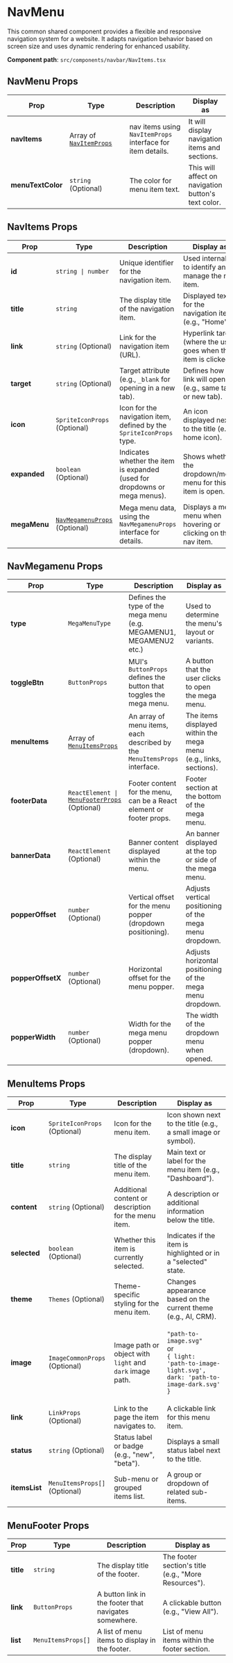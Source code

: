 # NavMenu

This common shared component provides a flexible and responsive navigation system for a website. It adapts navigation behavior based on screen size and uses dynamic rendering for enhanced usability.

**Component path**: `src/components/navbar/NavItems.tsx`

## NavMenu Props

<table><thead><tr><th>Prop</th><th width="216">Type</th><th width="205">Description</th><th>Display as</th></tr></thead><tbody><tr><td><strong>navItems</strong></td><td>Array of <a href="navmenu.md#navitems-props"><code>NavItemProps</code></a></td><td>nav items using <code>NavItemProps</code> interface for item details.</td><td>It will display navigation items and sections.</td></tr><tr><td><strong>menuTextColor</strong></td><td><code>string</code> (Optional)</td><td>The color for menu item text.</td><td>This will affect on navigation button's text color.</td></tr></tbody></table>

## NavItems Props&#x20;

<table><thead><tr><th>Prop</th><th width="216">Type</th><th width="205">Description</th><th>Display as</th></tr></thead><tbody><tr><td><strong>id</strong></td><td><code>string | number</code></td><td>Unique identifier for the navigation item.</td><td>Used internally to identify and manage the nav item.</td></tr><tr><td><strong>title</strong></td><td><code>string</code></td><td>The display title of the navigation item.</td><td>Displayed text for the navigation item (e.g., "Home").</td></tr><tr><td><strong>link</strong></td><td><code>string</code> (Optional)</td><td>Link for the navigation item (URL).</td><td>Hyperlink target (where the user goes when the item is clicked).</td></tr><tr><td><strong>target</strong></td><td><code>string</code> (Optional)</td><td>Target attribute (e.g., <code>_blank</code> for opening in a new tab).</td><td>Defines how the link will open (e.g., same tab or new tab).</td></tr><tr><td><strong>icon</strong></td><td><code>SpriteIconProps</code> (Optional)</td><td>Icon for the navigation item, defined by the <code>SpriteIconProps</code> type.</td><td>An icon displayed next to the title (e.g., home icon).</td></tr><tr><td><strong>expanded</strong></td><td><code>boolean</code> (Optional)</td><td>Indicates whether the item is expanded (used for dropdowns or mega menus).</td><td>Shows whether the dropdown/mega menu for this item is open.</td></tr><tr><td><strong>megaMenu</strong></td><td><a href="navmenu.md#navmegamenu-props"><code>NavMegamenuProps</code></a> (Optional)</td><td>Mega menu data, using the <code>NavMegamenuProps</code> interface for details.</td><td>Displays a mega menu when hovering or clicking on the nav item.</td></tr></tbody></table>

## NavMegamenu Props&#x20;

| Prop              | Type                                                                          | Description                                                               | Display as                                                        |
| ----------------- | ----------------------------------------------------------------------------- | ------------------------------------------------------------------------- | ----------------------------------------------------------------- |
| **type**          | `MegaMenuType`                                                                | Defines the type of the mega menu (e.g. MEGAMENU1, MEGAMENU2 etc.)        | Used to determine the menu's layout or variants.                  |
| **toggleBtn**     | `ButtonProps`                                                                 | MUI's `ButtonProps` defines the button that toggles the mega menu.        | A button that the user clicks to open the mega menu.              |
| **menuItems**     | Array of [`MenuItemsProps`](navmenu.md#menuitems-props)                       | An array of menu items, each described by the `MenuItemsProps` interface. | The items displayed within the mega menu (e.g., links, sections). |
| **footerData**    | `ReactElement \|` [`MenuFooterProps`](navmenu.md#menufooter-props) (Optional) |  Footer content for the menu, can be a React element or footer props.     | Footer section at the bottom of the mega menu.                    |
| **bannerData**    | `ReactElement` (Optional)                                                     | Banner content displayed within the menu.                                 | An banner displayed at the top or side of the mega menu.          |
| **popperOffset**  | `number` (Optional)                                                           | Vertical offset for the menu popper (dropdown positioning).               | Adjusts vertical positioning of the mega menu dropdown.           |
| **popperOffsetX** | `number` (Optional)                                                           | Horizontal offset for the menu popper.                                    | Adjusts horizontal positioning of the mega menu dropdown.         |
| **popperWidth**   | `number` (Optional)                                                           | Width for the mega menu popper (dropdown).                                | The width of the dropdown menu when opened.                       |

## MenuItems Props <a href="#menuitems-props" id="menuitems-props"></a>

| Prop          | Type                           | Description                                              | Display as                                                                                                                           |
| ------------- | ------------------------------ | -------------------------------------------------------- | ------------------------------------------------------------------------------------------------------------------------------------ |
| **icon**      | `SpriteIconProps` (Optional)   | Icon for the menu item.                                  | Icon shown next to the title (e.g., a small image or symbol).                                                                        |
| **title**     | `string`                       | The display title of the menu item.                      | Main text or label for the menu item (e.g., "Dashboard").                                                                            |
| **content**   | `string` (Optional)            | Additional content or description for the menu item.     | A description or additional information below the title.                                                                             |
| **selected**  | `boolean` (Optional)           | Whether this item is currently selected.                 | Indicates if the item is highlighted or in a "selected" state.                                                                       |
| **theme**     | `Themes` (Optional)            |  Theme-specific styling for the menu item.               | Changes appearance based on the current theme (e.g., AI, CRM).                                                                       |
| **image**     | `ImageCommonProps`  (Optional) | Image path or object with `light` and `dark` image path. | <p><code>"path-to-image.svg"</code><br> or <br><code>{ light: 'path-to-image-light.svg', dark: 'path-to-image-dark.svg' }</code></p> |
| **link**      | `LinkProps` (Optional)         | Link to the page the item navigates to.                  | A clickable link for this menu item.                                                                                                 |
| **status**    | `string` (Optional)            |  Status label or badge (e.g., "new", "beta").            | Displays a small status label next to the title.                                                                                     |
| **itemsList** | `MenuItemsProps[]` (Optional)  | Sub-menu or grouped items list.                          | A group or dropdown of related sub-items.                                                                                            |

## MenuFooter Props

| Prop      | Type               | Description                                           | Display as                                           |
| --------- | ------------------ | ----------------------------------------------------- | ---------------------------------------------------- |
| **title** | `string`           | The display title of the footer.                      | The footer section's title (e.g., "More Resources"). |
| **link**  | `ButtonProps`      | A button link in the footer that navigates somewhere. | A clickable button (e.g., "View All").               |
| **list**  | `MenuItemsProps[]` | A list of menu items to display in the footer.        | List of menu items within the footer section.        |
